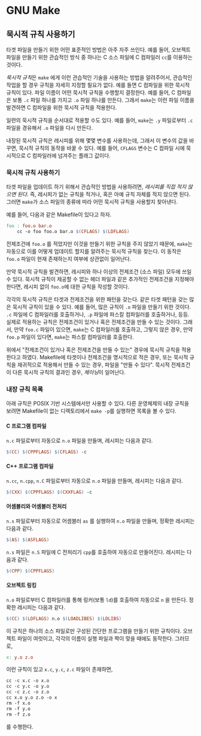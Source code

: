 # GNU Make


## 묵시적 규칙 사용하기
 타겟 파일을 만들기 위한 어떤 표준적인 방법은 아주 자주 쓰인다. 예를
 들어, 오브젝트 파일을 만들기 위한 관습적인 방식 중 하나는 C 소스
 파일에 C 컴파일러 `cc`를 이용하는 것이다.

 *묵시적 규칙*은 `make` 에게 이런 관습적인 기술을 사용하는 방법을
 알려주어서, 관습적인 작업을 할 경우 규칙을 자세히 지정할 필요가
 없다. 예를 들면 C 컴파일을 위한 묵시적 규칙이 있다. 파일 이름이 어떤
 묵시적 규칙을 수행할지 결정한다. 예를 들어, C 컴파일은 보통 `.c` 파일
 하나를 가지고 `.o` 파일 하나를 만든다. 그래서 `make`는 이런 파일
 이름을 발견하면 C 컴파일을 위한 묵시적 규칙을 적용한다.

 일련의 묵시적 규칙을 순서대로 적용할 수도 있다. 예를 들어, `make`는
 `.y` 파일로부터 `.c` 파일을 경유해서 `.o` 파일을 다시 만든다.

 내장된 묵시적 규칙은 레시피를 위해 몇몇 변수를 사용하는데, 그래서 이
 변수의 값을 바꾸면, 묵시적 규칙의 동작을 바꿀 수 있다. 예를 들어,
 `CFLAGS` 변수는 C 컴파일 시에 묵시적으로 C 컴파일러에 넘겨주는 플래그
 값이다.


### 묵시적 규칙 사용하기
 타겟 파일을 업데이트 하기 위해서 관습적인 방법을 사용하려면,
 *레시피를 직접 적지 않으면 된다*. 즉, 레시피가 없는 규칙을 적거나,
 혹은 아예 규칙 자체를 적지 않으면 된다. 그러면 `make`가 소스 파일의
 종류에 따라 어떤 묵시적 규칙을 사용할지 찾아낸다.

 예를 들어, 다음과 같은 Makefile이 있다고 하자.

```makefile
foo : foo.o bar.o
	cc -o foo foo.o bar.o $(CFLAGS) $(LDFLAGS)
```

 전제조건에 `foo.o` 를 적었지만 이것을 만들기 위한 규칙을 주지 않았기
 때문에, `make`는 자동으로 이를 어떻게 업데이트 할지를 알려주는 묵시적
 규칙을 찾는다. 이 동작은 `foo.o` 파일이 현재 존재하는지 여부에
 상관없이 일어난다.

 만약 묵시적 규칙을 발견하면, 레시피와 하나 이상의 전제조건 (소스
 파일) 모두에 쓰일 수 있다. 묵시적 규칙이 제공할 수 없는 헤더 파일과
 같은 추가적인 전제조건을 지정해야 한다면, 레시피 없이 `foo.o`에 대한
 규칙을 작성할 것이다.

 각각의 묵시적 규칙은 타겟과 전제조건을 위한 패턴을 갖는다. 같은 타겟
 패턴을 갖는 많은 묵시적 규칙이 있을 수 있다. 예를 들어, 많은 규칙이
 `.o` 파일을 만들기 위한 것이다. `.c` 파일에 C 컴파일러를 호출하거나,
 `.p` 파일에 파스칼 컴파일러를 호출하거나, 등등. 실제로 적용하는
 규칙은 전제조건이 있거나 혹은 전제조건을 만들 수 있는 것이다. 그래서,
 만약 `foo.c` 파일이 있으면, `make`는 C 컴파일러를 호출하고, 그렇지
 않은 경우, 만약 `foo.p` 파일이 있다면, `make`는 파스칼 컴파일러를
 호출한다.

 위에서 "전제조건이 있거나 혹은 전제조건을 만들 수 있는" 경우에 묵시적
 규칙을 적용한다고 하였다. Makefile에 타겟이나 전제조건을 명시적으로
 적은 경우, 또는 묵시적 규칙을 재귀적으로 적용해서 만들 수 있는 경우,
 파일을 "만들 수 있다". 묵시적 전제조건이 다른 묵시적 규칙의 결과인
 경우, *체이닝*이 일어난다.


### 내장 규칙 목록
 아래 규칙은 POSIX 기반 시스템에서만 사용할 수 있다. 다른 운영체제의
 내장 규칙을 보려면 Makefile이 없는 디렉토리에서 `make -p`를 실행하면
 목록을 볼 수 있다.


#### C 프로그램 컴파일
 `n.c` 파일로부터 자동으로 `n.o` 파일을 만들며, 레시피는 다음과 같다.

```makefile
$(CC) $(CPPFLAGS) $(CFLAGS) -c
```

#### C++ 프로그램 컴파일
 `n.cc`, `n.cpp`, `n.C` 파일로부터 자동으로 `n.o` 파일을 만들며, 레시피는 다음과 같다.

```makefile
$(CXX) $(CPPFLAGS) $(CXXFLAG) -c
```

#### 어셈블리와 어셈블러 전처리
 `n.s` 파일로부터 자동으로 어셈블러 `as` 를 실행하여 `n.o` 파일을
 만들며, 정확한 레시피는 다음과 같다.

``` makefile
$(AS) $(ASFLAGS)
```

 `n.s` 파일은 `n.S` 파일에 C 전처리기 `cpp`를 호출하여 자동으로
 만들어진다. 레시피는 다음과 같다.

``` makefile
$(CPP) $(CPPFLAGS)
```


#### 오브젝트 링킹
 `n.o` 파일로부터 C 컴파일러를 통해 링커(보통 `ld`)를 호출하여
 자동으로 `n` 을 만든다. 정확한 레시피는 다음과 같다.

``` makefile
$(CC) $(LDFLAGS) n.o $(LOADLIBES) $(LDLIBS)
```

 이 규칙은 하나의 소스 파일로만 구성된 간단한 프로그램을 만들기 위한
 규칙이다. 오브젝트 파일이 여럿이고, 각각의 이름이 실행 파일과 짝이
 맞을 때에도 동작한다. 그러므로,

``` makefile
x: y.o z.o
```

 이런 규칙이 있고 `x.c`, `y.c`, `z.c` 파일이 존재하면,

``` makefile
cc -c x.c -o x.o
cc -c y.c -o y.o
cc -c z.c -o z.o
cc x.o y.o z.o -o x
rm -f x.o
rm -f y.o
rm -f z.o
```

 를 수행한다.
